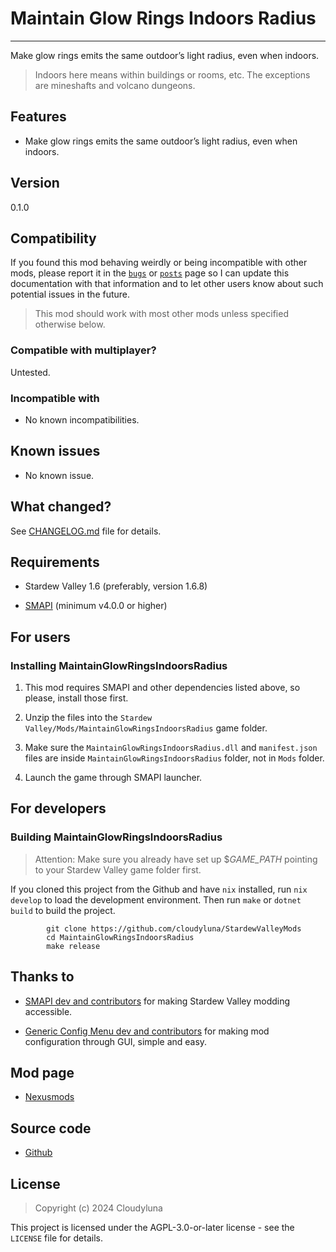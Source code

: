 # Maintain Glow Rings Indoors Radius

------------------------------------------------------------------------

Make glow rings emits the same outdoor’s light radius, even when
indoors.

> Indoors here means within buildings or rooms, etc. The exceptions are
> mineshafts and volcano dungeons.

## Features

- Make glow rings emits the same outdoor’s light radius, even when
  indoors.

## Version

0.1.0

## Compatibility

If you found this mod behaving weirdly or being incompatible with other
mods, please report it in the
[`bugs`](https://www.nexusmods.com/stardewvalley/mods/27331?tab=bugs) or
[`posts`](https://www.nexusmods.com/stardewvalley/mods/27331?tab=posts)
page so I can update this documentation with that information and to let
other users know about such potential issues in the future.

> This mod should work with most other mods unless specified otherwise
> below.

### Compatible with multiplayer?

Untested.

### Incompatible with

- No known incompatibilities.

## Known issues

- No known issue.

## What changed?

See [CHANGELOG.md](CHANGELOG.md) file for details.

## Requirements

- Stardew Valley 1.6 (preferably, version 1.6.8)

- [SMAPI](https://www.nexusmods.com/stardewvalley/mods/2400) (minimum
  v4.0.0 or higher)

## For users

### Installing MaintainGlowRingsIndoorsRadius

1.  This mod requires SMAPI and other dependencies listed above, so
    please, install those first.

2.  Unzip the files into the
    `Stardew Valley/Mods/MaintainGlowRingsIndoorsRadius` game folder.

3.  Make sure the `MaintainGlowRingsIndoorsRadius.dll` and
    `manifest.json` files are inside `MaintainGlowRingsIndoorsRadius`
    folder, not in `Mods` folder.

4.  Launch the game through SMAPI launcher.

## For developers

### Building MaintainGlowRingsIndoorsRadius

> Attention: Make sure you already have set up \$*GAME_PATH* pointing to
> your Stardew Valley game folder first.

If you cloned this project from the Github and have `nix` installed, run
`nix develop` to load the development environment. Then run `make` or
`dotnet build` to build the project.

            git clone https://github.com/cloudyluna/StardewValleyMods
            cd MaintainGlowRingsIndoorsRadius
            make release

## Thanks to

- [SMAPI dev and contributors](https://github.com/Pathoschild/SMAPI) for
  making Stardew Valley modding accessible.

- [Generic Config Menu dev and
  contributors](https://www.nexusmods.com/stardewvalley/mods/5098) for
  making mod configuration through GUI, simple and easy.

## Mod page

- [Nexusmods](https://www.nexusmods.com/stardewvalley/mods/27331)

## Source code

- [Github](https://github.com/cloudyluna/StardewValleyMods/tree/main/MaintainGlowRingsIndoorsRadius)

## License

> Copyright (c) 2024 Cloudyluna

This project is licensed under the AGPL-3.0-or-later license - see the
`LICENSE` file for details.
